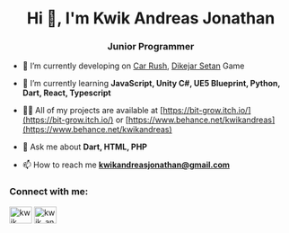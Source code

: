 <h1 align="center">Hi 👋, I'm Kwik Andreas Jonathan</h1>
<h3 align="center">Junior Programmer</h3>

- 🔭 I’m currently developing on [Car Rush](https://bit-grow.itch.io/carrush), [Dikejar Setan](https://bit-grow.itch.io/dikejar-setan) Game

- 🌱 I’m currently learning **JavaScript, Unity C#, UE5 Blueprint, Python, Dart, React, Typescript**

- 👨‍💻 All of my projects are available at [https://bit-grow.itch.io/](https://bit-grow.itch.io/) or [https://www.behance.net/kwikandreas](https://www.behance.net/kwikandreas)

- 💬 Ask me about **Dart, HTML, PHP**

- 📫 How to reach me **kwikandreasjonathan@gmail.com**

<h3 align="left">Connect with me:</h3>
<p align="left">
<a href="https://linkedin.com/in/kwik jonathan" target="blank"><img align="center" src="https://raw.githubusercontent.com/rahuldkjain/github-profile-readme-generator/master/src/images/icons/Social/linked-in-alt.svg" alt="kwik jonathan" height="30" width="40" /></a>
<a href="https://instagram.com/kwik_andreas_jonathan" target="blank"><img align="center" src="https://raw.githubusercontent.com/rahuldkjain/github-profile-readme-generator/master/src/images/icons/Social/instagram.svg" alt="kwik_andreas_jonathan" height="30" width="40" /></a>
</p
